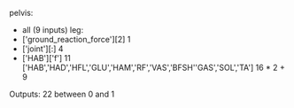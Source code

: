 pelvis:
  + all (9 inputs)
leg:
  + ['ground_reaction_force'][2] 1
  + ['joint'][:] 4
  + ['HAB']['f'] 11 ['HAB','HAD','HFL','GLU','HAM','RF','VAS','BFSH''GAS','SOL','TA']
  16 * 2 + 9
  
Outputs: 22 between 0 and 1
